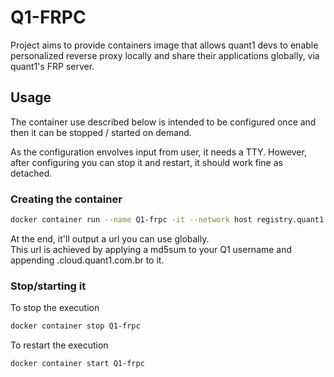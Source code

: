 # Q1-FRPC

Project aims to provide containers image that allows quant1 devs to enable personalized reverse proxy locally and share their applications globally, via quant1's FRP server.

## Usage

The container use described below is intended to be configured once and then it can be stopped / started on demand.

As the configuration envolves input from user, it needs a TTY. However, after configuring you can stop it and restart, it should work fine as detached.

### Creating the container

```bash
docker container run --name Q1-frpc -it --network host registry.quant1.com.br/arthur/q1-frpc/main
```

At the end, it'll output a url you can use globally.  
This url is achieved by applying a md5sum to your Q1 username and appending .cloud.quant1.com.br to it.

### Stop/starting it

To stop the execution

```bash
docker container stop Q1-frpc
```

To restart the execution

```bash
docker container start Q1-frpc
```

